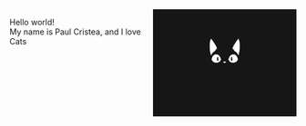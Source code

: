 <div style="display: flex;">
  <div style="flex: 1; text-align: left;">
    <p>Hello world!<br>
    My name is Paul Cristea, and I love Cats</p>
  </div>
  <div style="flex: 1; text-align: right;">
    <img src="logo.gif" alt="Cat Gif">
  </div>
</div>

